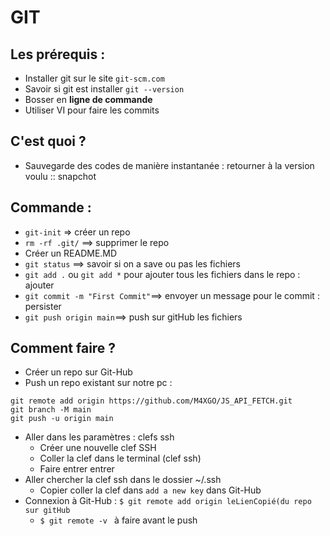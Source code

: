 # GIT 

## Les prérequis : 
- Installer git sur le site `git-scm.com`
- Savoir si git est installer `git --version`
- Bosser en <strong>ligne de commande</strong >
- Utiliser VI pour faire les commits 

## C'est quoi ? 
- Sauvegarde des codes de manière instantanée : retourner à la version voulu :: snapchot

## Commande : 
- `git-init` => créer un repo 
- `rm -rf .git/` ==> supprimer le repo 
- Créer un README.MD
- `git status` ==> savoir si on a save ou pas les fichiers 
- `git add .` ou `git add *` pour ajouter tous les fichiers dans le repo  : ajouter 
- `git commit -m "First Commit"`==> envoyer un message pour le commit : persister
- `git push origin main`==> push sur gitHub les fichiers

## Comment faire ? 
- Créer un repo sur Git-Hub 
- Push un repo existant sur notre pc : 
``` 
git remote add origin https://github.com/M4XGO/JS_API_FETCH.git
git branch -M main
git push -u origin main
```
- Aller dans les paramètres : clefs ssh 
    - Créer une nouvelle clef SSH 
    - Coller la clef dans le terminal (clef ssh)
    - Faire entrer entrer
- Aller chercher la clef ssh dans le dossier ~/.ssh 
    - Copier coller la clef dans `add a new key` dans Git-Hub
- Connexion à Git-Hub : `$ git remote add origin leLienCopié(du repo sur gitHub`
    - `$ git remote -v ` à faire avant le push